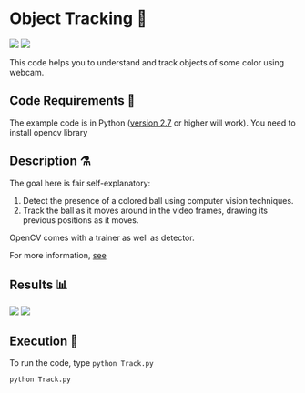 # Object Tracking 🔬

[![](https://img.shields.io/github/license/sourcerer-io/hall-of-fame.svg?colorB=ff0000)](https://github.com/akshaybahadur21/ObjectTracking/blob/master/LICENSE.txt)  [![](https://img.shields.io/badge/Akshay-Bahadur-brightgreen.svg?colorB=ff0000)](https://akshaybahadur.com)

This code helps you to understand and track objects of some color using webcam.

## Code Requirements 🦄
The example code is in Python ([version 2.7](https://www.python.org/download/releases/2.7/) or higher will work). 
You need to install opencv library


## Description ⚗️

The goal here is fair self-explanatory:

1) Detect the presence of a colored ball using computer vision techniques.
2) Track the ball as it moves around in the video frames, drawing its previous positions as it moves.


OpenCV comes with a trainer as well as detector.


For more information, [see](https://www.pyimagesearch.com/2015/09/14/ball-tracking-with-opencv/)

## Results 📊

<img src="https://github.com/akshaybahadur21/ObjectTracking/blob/master/track.gif">

<img src="https://github.com/akshaybahadur21/ObjectTracking/blob/master/track1.gif">


## Execution 🐉

To run the code, type `python Track.py`

```
python Track.py
```
